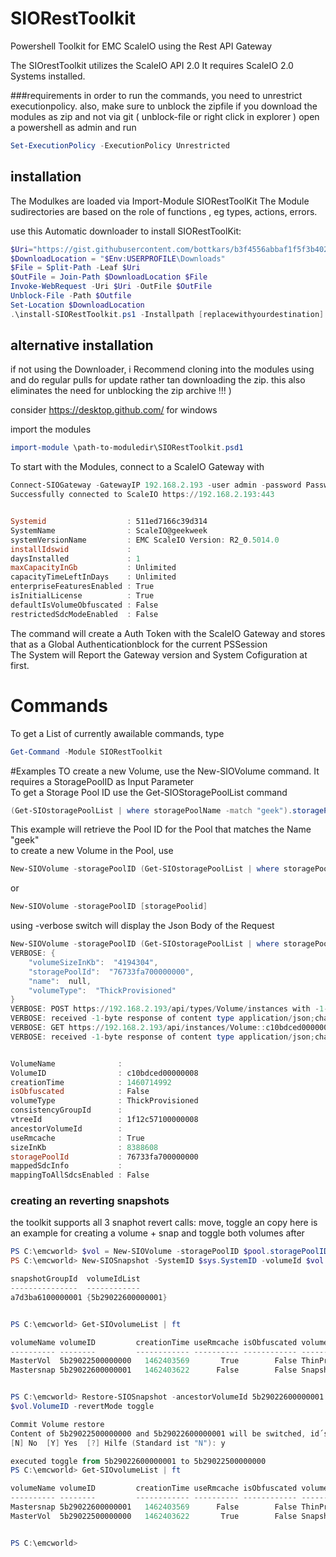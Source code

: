 # SIORestToolkit
Powershell Toolkit for EMC ScaleIO using the Rest  API Gateway

The SIOrestToolkit utilizes the ScaleIO API 2.0 
It requires ScaleIO 2.0 Systems installed.



###requirements
in order to run the commands, you need to unrestrict executionpolicy.
also, make sure to unblock the zipfile if you download the modules as zip and not via git ( unblock-file or right click in explorer )
open a powershell as admin and run
```powershell
Set-ExecutionPolicy -ExecutionPolicy Unrestricted
```

## installation  
The Modulkes are loaded via Import-Module SIORestToolKit
The Module sudirectories are based on the role of functions , eg types, actions, errors.

use this Automatic downloader to install SIORestToolKit:
```Powershell
$Uri="https://gist.githubusercontent.com/bottkars/b3f4556abbaf1f5f3b402ab6b87c9d77/raw/Install-SIORestToolkit.ps1"
$DownloadLocation = "$Env:USERPROFILE\Downloads"
$File = Split-Path -Leaf $Uri
$OutFile = Join-Path $DownloadLocation $File
Invoke-WebRequest -Uri $Uri -OutFile $OutFile
Unblock-File -Path $Outfile
Set-Location $DownloadLocation
.\install-SIORestToolkit.ps1 -Installpath [replacewithyourdestination]
```
## alternative installation  
if not using the Downloader, i Recommend cloning into the modules using and do regular pulls for update rather tan downloading the zip. this also eliminates the need for unblocking the zip archive !!! )

consider https://desktop.github.com/ for windows

import the modules
```powershell
import-module \path-to-moduledir\SIORestToolkit.psd1
```
To start with the Modules, connect to a ScaleIO Gateway with
```Powershell
Connect-SIOGateway -GatewayIP 192.168.2.193 -user admin -password Password123!
Successfully connected to ScaleIO https://192.168.2.193:443


Systemid                  : 511ed7166c39d314
SystemName                : ScaleIO@geekweek
systemVersionName         : EMC ScaleIO Version: R2_0.5014.0
installIdswid             :
daysInstalled             : 1
maxCapacityInGb           : Unlimited
capacityTimeLeftInDays    : Unlimited
enterpriseFeaturesEnabled : True
isInitialLicense          : True
defaultIsVolumeObfuscated : False
restrictedSdcModeEnabled  : False
```
The command will create a Auth Token with the ScaleIO Gateway and stores that as a Global Authenticationblock for the current PSSession   
The System will Report the Gateway version and System Cofiguration at first.  
# Commands
To get a List of currently awailable commands, type
```Powershell
Get-Command -Module SIORestToolkit
```
#Examples
TO create a new Volume, use the New-SIOVolume command. It requires a StoragePoolID as Input Parameter  
To get a Storage Pool ID use the Get-SIOStoragePoolList command
```Powershell
(Get-SIOstoragePoolList | where storagePoolName -match "geek").storagePoolId
```
This example will retrieve the Pool ID for the Pool that matches the Name "geek"   
to create a new Volume in the Pool, use
```Powershell
New-SIOVolume -storagePoolID (Get-SIOstoragePoolList | where storagePoolName -match "geek").storagePoolId
````
or 
```Powershell
New-SIOVolume -storagePoolID [storagePoolid]
```

using -verbose switch will display the Json Body of the Request    
```Powershell
New-SIOVolume -storagePoolID (Get-SIOstoragePoolList | where storagePoolName -match "geek").storagePoolId -Verbose
VERBOSE: {
    "volumeSizeInKb":  "4194304",
    "storagePoolId":  "76733fa700000000",
    "name":  null,
    "volumeType":  "ThickProvisioned"
}
VERBOSE: POST https://192.168.2.193/api/types/Volume/instances with -1-byte payload
VERBOSE: received -1-byte response of content type application/json;charset=UTF-8
VERBOSE: GET https://192.168.2.193/api/instances/Volume::c10bdced00000008 with 0-byte payload
VERBOSE: received -1-byte response of content type application/json;charset=UTF-8


VolumeName              :
VolumeID                : c10bdced00000008
creationTime            : 1460714992
isObfuscated            : False
volumeType              : ThickProvisioned
consistencyGroupId      :
vtreeId                 : 1f12c57100000008
ancestorVolumeId        :
useRmcache              : True
sizeInKb                : 8388608
storagePoolId           : 76733fa700000000
mappedSdcInfo           :
mappingToAllSdcsEnabled : False

```
### creating an reverting snapshots  
the toolkit supports all 3 snaphot revert calls: move, toggle an copy
here is an example for creating a volume + snap and toggle both volumes after

```Powershell
PS C:\emcworld> $vol = New-SIOVolume -storagePoolID $pool.storagePoolID -VolumeName MasterVol -Thin -SizeInGB 8
PS C:\emcworld> New-SIOSnapshot -SystemID $sys.SystemID -volumeId $vol.VolumeID -SnapshotName Mastersnap

snapshotGroupId  volumeIdList
---------------  ------------
a7d3ba6100000001 {5b29022600000001}


PS C:\emcworld> Get-SIOvolumeList | ft

volumeName volumeID         creationTime useRmcache isObfuscated volumeType
---------- --------         ------------ ---------- ------------ ----------
MasterVol  5b29022500000000   1462403569       True        False ThinProvisioned
Mastersnap 5b29022600000001   1462403622      False        False Snapshot


PS C:\emcworld> Restore-SIOSnapshot -ancestorVolumeId 5b29022600000001 -volumeId
$vol.VolumeID -revertMode toggle

Commit Volume restore
Content of 5b29022500000000 and 5b29022600000001 will be switched, id´s remain
[N] No  [Y] Yes  [?] Hilfe (Standard ist "N"): y

executed toggle from 5b29022600000001 to 5b29022500000000
PS C:\emcworld> Get-SIOvolumeList | ft

volumeName volumeID         creationTime useRmcache isObfuscated volumeType
---------- --------         ------------ ---------- ------------ ----------
Mastersnap 5b29022600000001   1462403569      False        False ThinProvisioned
MasterVol  5b29022500000000   1462403622       True        False Snapshot


PS C:\emcworld>
```
